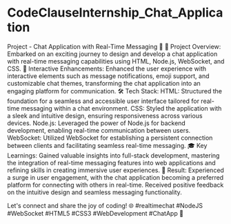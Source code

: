 # CodeClauseInternship_Chat_Application
Project - Chat Application with Real-Time Messaging 🌟
🌟 Project Overview:
Embarked on an exciting journey to design and develop a chat application with real-time messaging capabilities using HTML, Node.js, WebSocket, and CSS.
🎉 Interactive Enhancements:
Enhanced the user experience with interactive elements such as message notifications, emoji support, and customizable chat themes, transforming the chat application into an engaging platform for communication.
🛠️ Tech Stack:
HTML: Structured the foundation for a seamless and accessible user interface tailored for real-time messaging within a chat environment.
CSS: Styled the application with a sleek and intuitive design, ensuring responsiveness across various devices.
Node.js: Leveraged the power of Node.js for backend development, enabling real-time communication between users.
WebSocket: Utilized WebSocket for establishing a persistent connection between clients and facilitating seamless real-time messaging.
🎓 Key Learnings:
Gained valuable insights into full-stack development, mastering the integration of real-time messaging features into web applications and refining skills in creating immersive user experiences.
🚀 Result:
Experienced a surge in user engagement, with the chat application becoming a preferred platform for connecting with others in real-time. Received positive feedback on the intuitive design and seamless messaging functionality.

Let's connect and share the joy of coding! 🌐 #realtimechat #NodeJS #WebSocket #HTML5 #CSS3 #WebDevelopment #ChatApp 🔗






